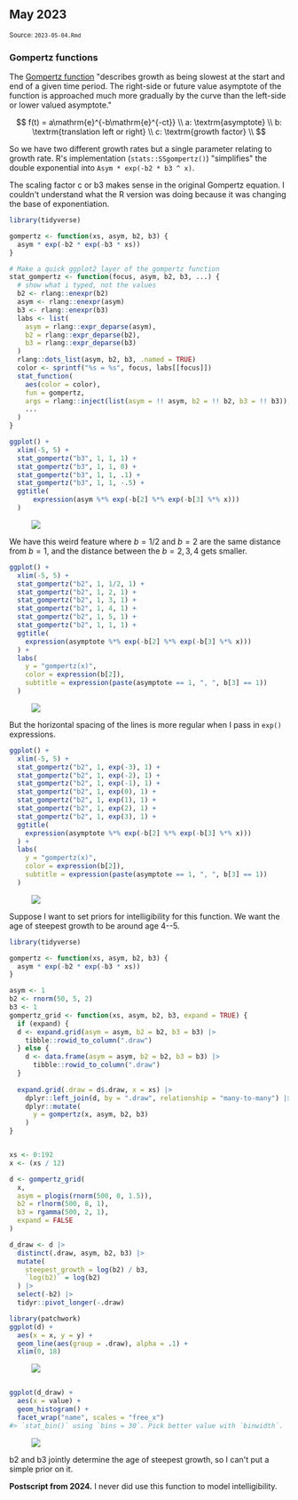 <!--- Timestamp to trigger book rebuilds: 2024-01-19 10:09:50.986163 --->



## May 2023

<small>Source: <code>2023-05-04.Rmd</code></small>

### Gompertz functions

The [Gompertz function](https://en.wikipedia.org/wiki/Gompertz_function)
"describes growth as being slowest at the start and end of a given time
period. The right-side or future value asymptote of the function is
approached much more gradually by the curve than the left-side or lower
valued asymptote." 

$$
f(t) = a\mathrm{e}^{-b\mathrm{e}^{-ct}} \\
a: \textrm{asymptote} \\
b: \textrm{translation left or right} \\
c: \textrm{growth factor} \\
$$

So we have two different growth rates but a single parameter relating to
growth rate. R's implementation (`stats::SSgompertz()`) "simplifies" the
double exponential into `Asym * exp(-b2 * b3 ^ x)`.

The scaling factor c or b3 makes sense in the original Gompertz
equation. I couldn't understand what the R version was doing because it was
changing the base of exponentiation.


```r
library(tidyverse)

gompertz <- function(xs, asym, b2, b3) {
  asym * exp(-b2 * exp(-b3 * xs))
}

# Make a quick ggplot2 layer of the gompertz function
stat_gompertz <- function(focus, asym, b2, b3, ...) {
  # show what i typed, not the values
  b2 <- rlang::enexpr(b2)
  asym <- rlang::enexpr(asym)
  b3 <- rlang::enexpr(b3)
  labs <- list(
    asym = rlang::expr_deparse(asym), 
    b2 = rlang::expr_deparse(b2), 
    b3 = rlang::expr_deparse(b3)
  )
  rlang::dots_list(asym, b2, b3, .named = TRUE)
  color <- sprintf("%s = %s", focus, labs[[focus]])
  stat_function(
    aes(color = color),
    fun = gompertz, 
    args = rlang::inject(list(asym = !! asym, b2 = !! b2, b3 = !! b3)),
    ...
  )
}

ggplot() + 
  xlim(-5, 5) +
  stat_gompertz("b3", 1, 1, 1) +
  stat_gompertz("b3", 1, 1, 0) +
  stat_gompertz("b3", 1, 1, .1) + 
  stat_gompertz("b3", 1, 1, -.5) +
  ggtitle(
      expression(asym %*% exp(-b[2] %*% exp(-b[3] %*% x)))
  )
```

<figure>
  <img src="assets/figure/2023-05-04/gomp0-1.png" style="margin-left: auto; margin-right: auto; display: block;"/>
  <figcaption></figcaption>
</figure>

We have this weird feature where $b = 1/2$ and $b = 2$ are the same
distance from $b = 1$, and the distance between the $b = 2, 3, 4$ gets smaller.


```r
ggplot() + 
  xlim(-5, 5) +
  stat_gompertz("b2", 1, 1/2, 1) +
  stat_gompertz("b2", 1, 2, 1) +
  stat_gompertz("b2", 1, 3, 1) +
  stat_gompertz("b2", 1, 4, 1) +
  stat_gompertz("b2", 1, 5, 1) +
  stat_gompertz("b2", 1, 1, 1) + 
  ggtitle(
    expression(asymptote %*% exp(-b[2] %*% exp(-b[3] %*% x)))
  ) +
  labs(
    y = "gompertz(x)",
    color = expression(b[2]),
    subtitle = expression(paste(asymptote == 1, ", ", b[3] == 1))
  )
```

<figure>
  <img src="assets/figure/2023-05-04/gomp1-1.png" style="margin-left: auto; margin-right: auto; display: block;"/>
  <figcaption></figcaption>
</figure>

But the horizontal spacing of the lines is more regular when I 
pass in `exp()` expressions.


```r
ggplot() + 
  xlim(-5, 5) +
  stat_gompertz("b2", 1, exp(-3), 1) +
  stat_gompertz("b2", 1, exp(-2), 1) +
  stat_gompertz("b2", 1, exp(-1), 1) +
  stat_gompertz("b2", 1, exp(0), 1) +
  stat_gompertz("b2", 1, exp(1), 1) +
  stat_gompertz("b2", 1, exp(2), 1) +
  stat_gompertz("b2", 1, exp(3), 1) +
  ggtitle(
    expression(asymptote %*% exp(-b[2] %*% exp(-b[3] %*% x)))
  ) +
  labs(
    y = "gompertz(x)",
    color = expression(b[2]),
    subtitle = expression(paste(asymptote == 1, ", ", b[3] == 1))
  )
```

<figure>
  <img src="assets/figure/2023-05-04/gomp2-1.png" style="margin-left: auto; margin-right: auto; display: block;"/>
  <figcaption></figcaption>
</figure>

Suppose I want to set priors for intelligibility for this
function. We want the age of steepest growth to be around age 4--5.


```r
library(tidyverse)

gompertz <- function(xs, asym, b2, b3) {
  asym * exp(-b2 * exp(-b3 * xs))
}

asym <- 1
b2 <- rnorm(50, 5, 2)
b3 <- 1
gompertz_grid <- function(xs, asym, b2, b3, expand = TRUE) {
  if (expand) {
  d <- expand.grid(asym = asym, b2 = b2, b3 = b3) |> 
    tibble::rowid_to_column(".draw")
  } else {
    d <- data.frame(asym = asym, b2 = b2, b3 = b3) |> 
      tibble::rowid_to_column(".draw")
  }
  
  expand.grid(.draw = d$.draw, x = xs) |> 
    dplyr::left_join(d, by = ".draw", relationship = "many-to-many") |> 
    dplyr::mutate(
      y = gompertz(x, asym, b2, b3)
    )
}


xs <- 0:192
x <- (xs / 12)

d <- gompertz_grid(
  x, 
  asym = plogis(rnorm(500, 0, 1.5)),
  b2 = rlnorm(500, 8, 1),
  b3 = rgamma(500, 2, 1),
  expand = FALSE
)

d_draw <- d |> 
  distinct(.draw, asym, b2, b3) |> 
  mutate(
    steepest_growth = log(b2) / b3,
    `log(b2)` = log(b2)
  ) |> 
  select(-b2) |> 
  tidyr::pivot_longer(-.draw)

library(patchwork)
ggplot(d) + 
  aes(x = x, y = y) + 
  geom_line(aes(group = .draw), alpha = .1) +
  xlim(0, 18) 
```

<figure>
  <img src="assets/figure/2023-05-04/gomp3-1.png" style="margin-left: auto; margin-right: auto; display: block;"/>
  <figcaption></figcaption>
</figure>

```r
    
ggplot(d_draw) + 
  aes(x = value) + 
  geom_histogram() +
  facet_wrap("name", scales = "free_x")
#> `stat_bin()` using `bins = 30`. Pick better value with `binwidth`.
```

<figure>
  <img src="assets/figure/2023-05-04/gomp3-2.png" style="margin-left: auto; margin-right: auto; display: block;"/>
  <figcaption></figcaption>
</figure>

b2 and b3 jointly determine the age of steepest growth, so I can't 
put a simple prior on it.

**Postscript from 2024.** I never did use this function to model
intelligibility.
